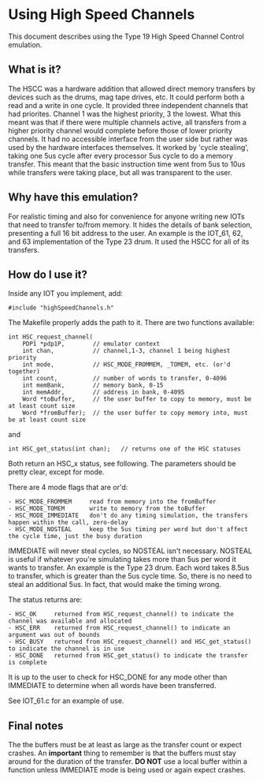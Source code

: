 # Using High Speed Channels

This document describes using the Type 19 High Speed Channel Control emulation.

## What is it?

The HSCC was a hardware addition that allowed direct memory transfers by devices such as the drums, mag tape drives,
etc.
It could perform both a read and a write in one cycle.
It provided three independent channels that had priorites.
Channel 1 was the highest priority, 3 the lowest.
What this meant was that if there were multiple channels active, all transfers from a higher priority channel
would complete before those of lower priority channels.
It had no accessible interface from the user side but rather was used by the hardware interfaces themselves.
It worked by 'cycle stealing', taking one 5us cycle after every processor 5us cycle to do a memory transfer.
This meant that the basic instruction time went from 5us to 10us while transfers were taking place, but all was
transparent to the user.

## Why have this emulation?

For realistic timing and also for convenience for anyone writing new IOTs that need to transfer to/from memory.
It hides the details of bank selection, presenting a full 16 bit address to the user.
An example is the IOT_61, 62, and 63 implementation of the Type 23 drum.
It used the HSCC for all of its transfers.

## How do I use it?

Inside any IOT you implement, add:
```
#include "highSpeedChannels.h"
```
The Makefile properly adds the path to it.
There are two functions available:
```
int HSC_request_channel(
    PDP1 *pdp1P,        // emulator context
    int chan,           // channel,1-3, channel 1 being highest priority
    int mode,           // HSC_MODE_FROMMEM, _TOMEM, etc. (or'd together)
    int count,          // number of words to transfer, 0-4096
    int memBank,        // memory bank, 0-15
    int memAddr,        // address in bank, 0-4095
    Word *toBuffer,     // the user buffer to copy to memory, must be at least count size
    Word *fromBuffer);  // the user buffer to copy memory into, must be at least count size
```

and

```
int HSC_get_status(int chan);   // returns one of the HSC statuses
```
Both return an HSC_x status, see following.
The parameters should be pretty clear, except for mode.

There are 4 mode flags that are or'd:

```
- HSC_MODE_FROMMEM     read from memory into the fromBuffer
- HSC_MODE_TOMEM       write to memory from the toBuffer
- HSC_MODE_IMMEDIATE   don't do any timing simulation, the transfers happen within the call, zero-delay
- HSC_MODE_NOSTEAL     keep the 5us timing per word but don't affect the cycle time, just the busy duration
```

IMMEDIATE will never steal cycles, so NOSTEAL isn't necessary.
NOSTEAL is useful if whatever you're simulating takes more than 5us per word it wants to transfer.
An example is the Type 23 drum. Each word takes 8.5us to transfer, which is greater than the 5us cycle time.
So, there is no need to steal an additional 5us. In fact, that would make the timing wrong.

The status returns are:

```
- HSC_OK     returned from HSC_request_channel() to indicate the channel was available and allocated
- HSC_ERR    returned from HSC_request_channel() to indicate an argument was out of bounds
- HSC_BUSY   returned from HSC_request_channel() and HSC_get_status() to indicate the channel is in use
- HSC_DONE   returned from HSC_get_status() to indicate the transfer is complete
```

It is up to the user to check for HSC_DONE for any mode other than IMMEDIATE to determine when all words have
been transferred.

See IOT_61.c for an example of use.

## Final notes

The the buffers must be at least as large as the transfer count or expect crashes.
An **important** thing to remember is that the buffers must stay around for the duration of the transfer.
**DO NOT** use a local buffer within a function unless IMMEDIATE mode is being used or again expect crashes.
